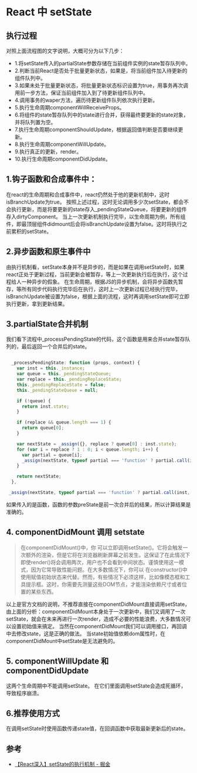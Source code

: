 # React 中 setState
## 执行过程
对照上面流程图的文字说明，大概可分为以下几步：
* 1.将setState传入的partialState参数存储在当前组件实例的state暂存队列中。
* 2.判断当前React是否处于批量更新状态，如果是，将当前组件加入待更新的组件队列中。
* 3.如果未处于批量更新状态，将批量更新状态标识设置为true，用事务再次调用前一步方法，保证当前组件加入到了待更新组件队列中。
* 4.调用事务的waper方法，遍历待更新组件队列依次执行更新。
* 5.执行生命周期componentWillReceiveProps。
* 6.将组件的state暂存队列中的state进行合并，获得最终要更新的state对象，并将队列置为空。
* 7.执行生命周期componentShouldUpdate，根据返回值判断是否要继续更新。
* 8.执行生命周期componentWillUpdate。
* 9.执行真正的更新，render。
* 10.执行生命周期componentDidUpdate。


## 1.钩子函数和合成事件中：
在react的生命周期和合成事件中，react仍然处于他的更新机制中，这时isBranchUpdate为true。
按照上述过程，这时无论调用多少次setState，都会不会执行更新，而是将要更新的state存入_pendingStateQueue，将要更新的组件存入dirtyComponent。
当上一次更新机制执行完毕，以生命周期为例，所有组件，即最顶层组件didmount后会将isBranchUpdate设置为false。这时将执行之前累积的setState。

## 2.异步函数和原生事件中
由执行机制看，setState本身并不是异步的，而是如果在调用setState时，如果react正处于更新过程，当前更新会被暂存，等上一次更新执行后在执行，这个过程给人一种异步的假象。
在生命周期，根据JS的异步机制，会将异步函数先暂存，等所有同步代码执行完毕后在执行，这时上一次更新过程已经执行完毕，isBranchUpdate被设置为false，根据上面的流程，这时再调用setState即可立即执行更新，拿到更新结果。

## 3.partialState合并机制
我们看下流程中_processPendingState的代码，这个函数是用来合并state暂存队列的，最后返回一个合并后的state。

```javascript

  _processPendingState: function (props, context) {
    var inst = this._instance;
    var queue = this._pendingStateQueue;
    var replace = this._pendingReplaceState;
    this._pendingReplaceState = false;
    this._pendingStateQueue = null;

    if (!queue) {
      return inst.state;
    }

    if (replace && queue.length === 1) {
      return queue[0];
    }

    var nextState = _assign({}, replace ? queue[0] : inst.state);
    for (var i = replace ? 1 : 0; i < queue.length; i++) {
      var partial = queue[i];
      _assign(nextState, typeof partial === 'function' ? partial.call(inst, nextState, props, context) : partial);
    }

    return nextState;
  },

```

```javascript
 _assign(nextState, typeof partial === 'function' ? partial.call(inst, nextState, props, context) : partial);

```

如果传入的是函数，函数的参数preState是前一次合并后的结果，所以计算结果是准确的。

## 4. componentDidMount 调用 setstate
> 在componentDidMount()中，你 可以立即调用setState()。它将会触发一次额外的渲染，但是它将在浏览器刷新屏幕之前发生。这保证了在此情况下即使render()将会调用两次，用户也不会看到中间状态。谨慎使用这一模式，因为它常导致性能问题。在大多数情况下，你可以 在constructor()中使用赋值初始状态来代替。然而，有些情况下必须这样，比如像模态框和工具提示框。这时，你需要先测量这些DOM节点，才能渲染依赖尺寸或者位置的某些东西。

以上是官方文档的说明，不推荐直接在componentDidMount直接调用setState，由上面的分析：componentDidMount本身处于一次更新中，我们又调用了一次setState，就会在未来再进行一次render，造成不必要的性能浪费，大多数情况可以设置初始值来搞定。
当然在componentDidMount我们可以调用接口，再回调中去修改state，这是正确的做法。
当state初始值依赖dom属性时，在componentDidMount中setState是无法避免的。
## 5.  componentWillUpdate 和componentDidUpdate

这两个生命周期中不能调用setState。 在它们里面调用setState会造成死循环，导致程序崩溃。

## 6.推荐使用方式
在调用setState时使用函数传递state值，在回调函数中获取最新更新后的state。

## 参考
* [【React深入】setState的执行机制 - 掘金](https://juejin.im/post/5c71050ef265da2db27938b5#heading-12)